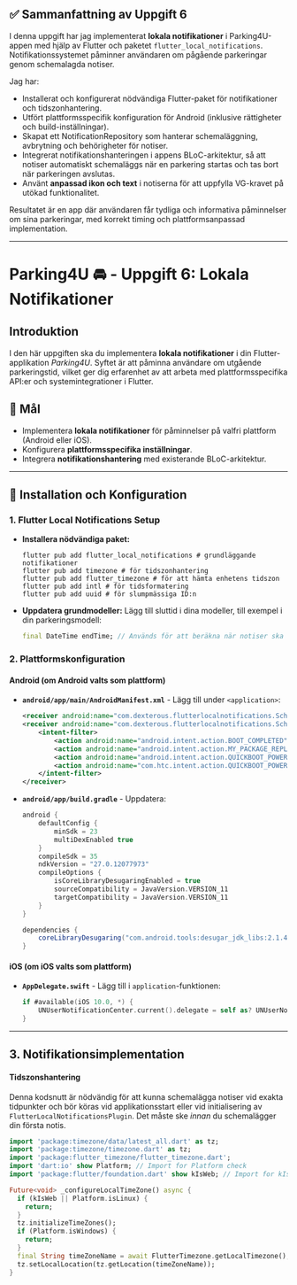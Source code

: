 ## ✅ Sammanfattning av Uppgift 6

I denna uppgift har jag implementerat **lokala notifikationer** i Parking4U-appen med hjälp av Flutter och paketet `flutter_local_notifications`. Notifikationssystemet påminner användaren om pågående parkeringar genom schemalagda notiser. 

Jag har:
- Installerat och konfigurerat nödvändiga Flutter-paket för notifikationer och tidszonhantering.
- Utfört plattformsspecifik konfiguration för Android (inklusive rättigheter och build-inställningar).
- Skapat ett NotificationRepository som hanterar schemaläggning, avbrytning och behörigheter för notiser.
- Integrerat notifikationshanteringen i appens BLoC-arkitektur, så att notiser automatiskt schemaläggs när en parkering startas och tas bort när parkeringen avslutas.
- Använt **anpassad ikon och text** i notiserna för att uppfylla VG-kravet på utökad funktionalitet.

Resultatet är en app där användaren får tydliga och informativa påminnelser om sina parkeringar, med korrekt timing och plattformsanpassad implementation.


---
# Parking4U 🚘 - Uppgift 6: Lokala Notifikationer

## Introduktion

I den här uppgiften ska du implementera **lokala notifikationer** i din Flutter-applikation *Parking4U*. Syftet är att påminna användare om utgående parkeringstid, vilket ger dig erfarenhet av att arbeta med plattformsspecifika API:er och systemintegrationer i Flutter.

## 🚀 Mål

* Implementera **lokala notifikationer** för påminnelser på valfri plattform (Android eller iOS).
* Konfigurera **plattformsspecifika inställningar**.
* Integrera **notifikationshantering** med existerande BLoC-arkitektur.

---

## 🔧 Installation och Konfiguration

### 1. Flutter Local Notifications Setup

* **Installera nödvändiga paket:**
    ```
    flutter pub add flutter_local_notifications # grundläggande notifikationer
    flutter pub add timezone # för tidszonhantering
    flutter pub add flutter_timezone # för att hämta enhetens tidszon
    flutter pub add intl # för tidsformatering
    flutter pub add uuid # för slumpmässiga ID:n
    ```
* **Uppdatera grundmodeller:**
    Lägg till sluttid i dina modeller, till exempel i din parkeringsmodell:
    ```dart
    final DateTime endTime; // Används för att beräkna när notiser ska visas
    ```

### 2. Plattformskonfiguration

#### Android (om Android valts som plattform)

* **`android/app/main/AndroidManifest.xml`** - Lägg till under `<application>`:
    ```xml
    <receiver android:name="com.dexterous.flutterlocalnotifications.ScheduledNotificationReceiver" />
    <receiver android:name="com.dexterous.flutterlocalnotifications.ScheduledNotificationBootReceiver">
        <intent-filter>
            <action android:name="android.intent.action.BOOT_COMPLETED" />
            <action android:name="android.intent.action.MY_PACKAGE_REPLACED" />
            <action android:name="android.intent.action.QUICKBOOT_POWERON" />
            <action android:name="com.htc.intent.action.QUICKBOOT_POWERON" />
        </intent-filter>
    </receiver>
    ```

* **`android/app/build.gradle`** - Uppdatera:
    ```gradle
    android {
        defaultConfig {
            minSdk = 23
            multiDexEnabled true
        }
        compileSdk = 35
        ndkVersion = "27.0.12077973"
        compileOptions {
            isCoreLibraryDesugaringEnabled = true
            sourceCompatibility = JavaVersion.VERSION_11
            targetCompatibility = JavaVersion.VERSION_11
        }
    }

    dependencies {
        coreLibraryDesugaring("com.android.tools:desugar_jdk_libs:2.1.4")
    }
    ```

#### iOS (om iOS valts som plattform)

* **`AppDelegate.swift`** - Lägg till i `application`-funktionen:
    ```swift
    if #available(iOS 10.0, *) {
        UNUserNotificationCenter.current().delegate = self as? UNUserNotificationCenterDelegate
    }
    ```

---

## 3. Notifikationsimplementation

#### Tidszonshantering

Denna kodsnutt är nödvändig för att kunna schemalägga notiser vid exakta tidpunkter och bör köras vid applikationsstart eller vid initialisering av `FlutterLocalNotificationsPlugin`. Det måste ske *innan* du schemalägger din första notis.

```dart
import 'package:timezone/data/latest_all.dart' as tz;
import 'package:timezone/timezone.dart' as tz;
import 'package:flutter_timezone/flutter_timezone.dart';
import 'dart:io' show Platform; // Import for Platform check
import 'package:flutter/foundation.dart' show kIsWeb; // Import for kIsWeb

Future<void> _configureLocalTimeZone() async {
  if (kIsWeb || Platform.isLinux) {
    return;
  }
  tz.initializeTimeZones();
  if (Platform.isWindows) {
    return;
  }
  final String timeZoneName = await FlutterTimezone.getLocalTimezone();
  tz.setLocalLocation(tz.getLocation(timeZoneName));
}